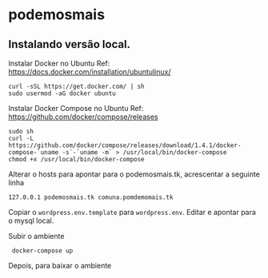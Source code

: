 # podemosmais

## Instalando versão local.

Instalar Docker no Ubuntu
Ref: https://docs.docker.com/installation/ubuntulinux/

    curl -sSL https://get.docker.com/ | sh
    sudo usermod -aG docker ubuntu


Instalar Docker Compose no Ubuntu
Ref: https://github.com/docker/compose/releases

    sudo sh
    curl -L https://github.com/docker/compose/releases/download/1.4.1/docker-compose-`uname -s`-`uname -m` > /usr/local/bin/docker-compose
    chmod +x /usr/local/bin/docker-compose

Alterar o hosts para apontar para o podemosmais.tk, acrescentar a seguinte linha
    
    127.0.0.1 podemosmais.tk comuna.pomdemomais.tk

Copiar o `wordpress.env.template` para `wordpress.env`. Editar e apontar para o mysql local. 

Subir o ambiente
     
     docker-compose up
     
Depois, para baixar o ambiente     
